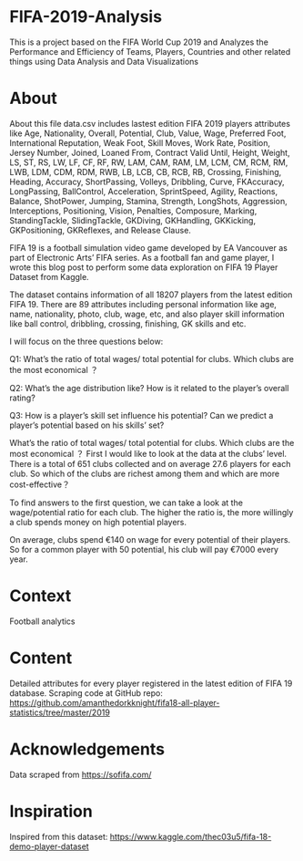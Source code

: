 # FIFA-2019-Analysis
This is a project based on the FIFA World Cup 2019 and Analyzes the Performance and Efficiency of Teams, Players, Countries and other related things using Data Analysis and Data Visualizations

# About 

About this file
data.csv includes lastest edition FIFA 2019 players attributes like Age, Nationality, Overall, Potential, Club, Value, Wage, Preferred Foot, International Reputation, Weak Foot, Skill Moves, Work Rate, Position, Jersey Number, Joined, Loaned From, Contract Valid Until, Height, Weight, LS, ST, RS, LW, LF, CF, RF, RW, LAM, CAM, RAM, LM, LCM, CM, RCM, RM, LWB, LDM, CDM, RDM, RWB, LB, LCB, CB, RCB, RB, Crossing, Finishing, Heading, Accuracy, ShortPassing, Volleys, Dribbling, Curve, FKAccuracy, LongPassing, BallControl, Acceleration, SprintSpeed, Agility, Reactions, Balance, ShotPower, Jumping, Stamina, Strength, LongShots, Aggression, Interceptions, Positioning, Vision, Penalties, Composure, Marking, StandingTackle, SlidingTackle, GKDiving, GKHandling, GKKicking, GKPositioning, GKReflexes, and Release Clause.

FIFA 19 is a football simulation video game developed by EA Vancouver as part of Electronic Arts’ FIFA series. As a football fan and game player, I wrote this blog post to perform some data exploration on FIFA 19 Player Dataset from Kaggle.

The dataset contains information of all 18207 players from the latest edition FIFA 19. There are 89 attributes including personal information like age, name, nationality, photo, club, wage, etc, and also player skill information like ball control, dribbling, crossing, finishing, GK skills and etc.

I will focus on the three questions below:

Q1: What’s the ratio of total wages/ total potential for clubs. Which clubs are the most economical ？

Q2: What’s the age distribution like? How is it related to the player’s overall rating?

Q3: How is a player’s skill set influence his potential? Can we predict a player’s potential based on his skills’ set?

What’s the ratio of total wages/ total potential for clubs. Which clubs are the most economical ？
First I would like to look at the data at the clubs’ level. There is a total of 651 clubs collected and on average 27.6 players for each club. So which of the clubs are richest among them and which are more cost-effective？

To find answers to the first question, we can take a look at the wage/potential ratio for each club. The higher the ratio is, the more willingly a club spends money on high potential players.

On average, clubs spend €140 on wage for every potential of their players. So for a common player with 50 potential, his club will pay €7000 every year.



# Context

Football analytics

# Content

Detailed attributes for every player registered in the latest edition of FIFA 19 database. Scraping code at GitHub repo: https://github.com/amanthedorkknight/fifa18-all-player-statistics/tree/master/2019

# Acknowledgements

Data scraped from https://sofifa.com/

# Inspiration

Inspired from this dataset: https://www.kaggle.com/thec03u5/fifa-18-demo-player-dataset
